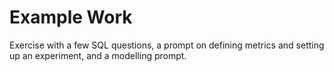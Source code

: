 # Example Work
Exercise with a few SQL questions, a prompt on defining metrics and setting up an experiment, and a modelling prompt.
